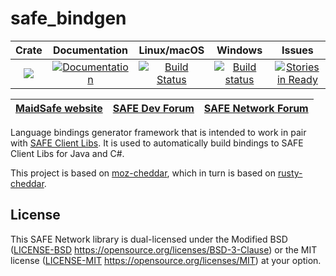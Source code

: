 # safe_bindgen

|Crate|Documentation|Linux/macOS|Windows|Issues|
|:---:|:-----------:|:--------:|:-----:|:----:|
|[![](http://meritbadge.herokuapp.com/safe_bindgen)](https://crates.io/crates/safe_bindgen)|[![Documentation](https://docs.rs/safe_bindgen/badge.svg)](https://docs.rs/safe_bindgen)|[![Build Status](https://travis-ci.com/maidsafe/safe_bindgen.svg?branch=master)](https://travis-ci.com/maidsafe/safe_bindgen)|[![Build status](https://ci.appveyor.com/api/projects/status/xaw7llq8lg8s2e53/branch/master?svg=true)](https://ci.appveyor.com/project/MaidSafe-QA/safe-bindgen/branch/master)|[![Stories in Ready](https://badge.waffle.io/maidsafe/safe_bindgen.png?label=ready&title=Ready)](https://waffle.io/maidsafe/safe_bindgen)|

| [MaidSafe website](https://maidsafe.net) | [SAFE Dev Forum](https://forum.safedev.org) | [SAFE Network Forum](https://safenetforum.org) |
|:----------------------------------------:|:-------------------------------------------:|:----------------------------------------------:|

Language bindings generator framework that is intended to work in pair with [SAFE Client Libs](https://github.com/maidsafe/safe_client_libs).
It is used to automatically build bindings to SAFE Client Libs for Java and C#.

This project is based on [moz-cheddar](https://github.com/mozilla/moz-cheddar), which in turn is based on [rusty-cheddar](https://github.com/Sean1708/rusty-cheddar).

## License

This SAFE Network library is dual-licensed under the Modified BSD ([LICENSE-BSD](LICENSE-BSD) https://opensource.org/licenses/BSD-3-Clause) or the MIT license ([LICENSE-MIT](LICENSE-MIT) https://opensource.org/licenses/MIT) at your option.
